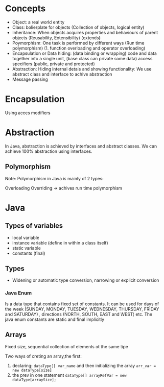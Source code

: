 # Concepts
* Object: a real world entity
* Class: bolierplate for objects (Collection of objects, logical entity)
* Inheritance: When objects acquires properties and behaviours of parent objects (Reusability, Extensibility) (extends)
* Poymorphism: One task is performed by different ways (Run time polymorphism) (1. function overloading and operator overloading)
* Encapsulation or  Data hiding: (data binding or wrapping) code and data together into a single unit, (base class can private some data) access specifiers (public, private and protected)
* Abstraction: Hiding internal detais and showing functionality: We use abstract class and interface to achive abstraction
* Message passing

# Encapsulation
Using acces modifiers

# Abstraction
In Java, abstraction is achieved by interfaces and abstract classes. We can achieve 100% abstraction using interfaces.

## Polymorphism
Note: Polymorphism in Java is mainly of 2 types: 

Overloading
Overriding -> achives run time polymorphism

# Java
## Types of variables
* local variable
* instance variable (define in within a class itself)
* static variable
* constants (final)
## Types
* Widening or automatic type conversion, narrowing or explicit conversion
### Java Enum
Is a data type that contains fixed set of constants. It can be used for days of the week (SUNDAY, MONDAY, TUESDAY, WEDNESDAY,
THURSDAY, FRIDAY and SATURDAY) , directions (NORTH, SOUTH, EAST and WEST)
etc. The java enum constants are static and final implicitly

## Arrays
Fixed size, sequential collection of elements ot the same tipe

Two ways of creting an array,the first:
1. declaring: `dataType[] var_name` and then initializing the array `arr_var = new dataType[size]`
2. the prev in one statement `dataType[] arrayRefVar = new dataType[arraySize];`
